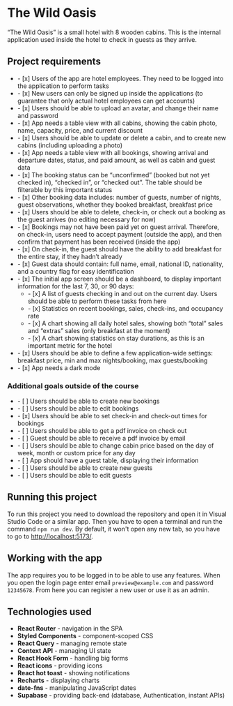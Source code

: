<h1>The Wild Oasis</h1>
<p>“The Wild Oasis” is a small hotel with 8 wooden cabins. This is the internal application used inside the hotel to check in guests as they arrive.</p>

<h2>Project requirements</h2>
<ul>
  <li>- [x] Users of the app are hotel employees. They need to be logged into the application to perform tasks</li>
  <li>- [x] New users can only be signed up inside the applications (to guarantee that only actual hotel employees can get accounts)</li>
  <li>- [x] Users should be able to upload an avatar, and change their name and password</li>
  <li>- [x] App needs a table view with all cabins, showing the cabin photo, name, capacity, price, and current discount</li>
  <li>- [x] Users should be able to update or delete a cabin, and to create new cabins (including uploading a photo)</li>
  <li>- [x] App needs a table view with all bookings, showing arrival and departure dates, status, and paid amount, as well as cabin and guest data</li>
  <li>- [x] The booking status can be “unconfirmed” (booked but not yet checked in), “checked in”, or “checked out”. The table should be filterable 
by this important status</li>
  <li>- [x] Other booking data includes: number of guests, number of nights, guest observations, whether they booked breakfast, breakfast price</li>
  <li>- [x] Users should be able to delete, check-in, or check out a booking as the guest arrives (no editing necessary for now)</li>
  <li>- [x] Bookings may not have been paid yet on guest arrival. Therefore, on check-in, users need to accept payment (outside the app), and 
then confirm that payment has been received (inside the app)</li>
  <li>- [x] On check-in, the guest should have the ability to add breakfast for the entire stay, if they hadn’t already</li>
  <li>- [x] Guest data should contain: full name, email, national ID, nationality, and a country flag for easy identification</li>
  <li>- [x] The initial app screen should be a dashboard, to display important information for the last 7, 30, or 90 days:
    <ul>  
      <li>- [x] A list of guests checking in and out on the current day. Users should be able to perform these tasks from here</li>
      <li>- [x] Statistics on recent bookings, sales, check-ins, and occupancy rate</li>
      <li>- [x] A chart showing all daily hotel sales, showing both “total” sales and “extras” sales (only breakfast at the moment)</li>
      <li>- [x] A chart showing statistics on stay durations, as this is an important metric for the hotel</li>
    </ul>
  </li>
  <li>- [x] Users should be able to define a few application-wide settings: breakfast price, min and max nights/booking, max guests/booking</li>
  <li>- [x] App needs a dark mode</li>
</ul>

<h3>Additional goals outside of the course</h3>
<ul>
  <li>- [ ] Users should be able to create new bookings</li>
  <li>- [ ] Users should be able to edit bookings</li>
  <li>- [x] Users should be able to set check-in and check-out times for bookings</li>
  <li>- [ ] Users should be able to get a pdf invoice on check out</li>
  <li>- [ ] Guest should be able to receive a pdf invoice by email</li>
  <li>- [ ] Users should be able to change cabin price based on the day of week, month or custom price for any day</li>
  <li>- [ ] App should have a guest table, displaying their information</li>
  <li>- [ ] Users should be able to create new guests</li>
  <li>- [ ] Users should be able to edit guests</li>
</ul>

<h2>Running this project</h2>
<p>To run this project you need to download the repository and open it in Visual Studio Code or a similar app. Then you have to open a terminal and run the command <code>npm run dev</code>. By default, it won't open any new tab, so you have to go to <a href="http://localhost:5173/" target="_blank">http://localhost:5173/</a>.</p>

<h2>Working with the app</h2>
<p>The app requires you to be logged in to be able to use any features. When you open the login page enter email <code>preview@example.com</code> and password <code>12345678</code>. From here you can register a new user or use it as an admin.</p>

<h2>Technologies used</h2>
<ul>
  <li><b>React Router</b> - navigation in the SPA</li>
  <li><b>Styled Components</b> - component-scoped CSS</li>
  <li><b>React Query</b> - managing remote state</li>
  <li><b>Context API</b> - managing UI state</li>
  <li><b>React Hook Form</b> - handling big forms</li>
  <li><b>React icons</b> - providing icons</li>
  <li><b>React hot toast</b> - showing notifications</li>
  <li><b>Recharts</b> - displaying charts</li>
  <li><b>date-fns</b> - manipulating JavaScript dates</li>
  <li><b>Supabase</b> - providing back-end (database, Authentication, instant APIs)</li>
</ul>

